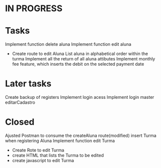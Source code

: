# IN PROGRESS 

# Tasks
Implement function delete aluna
Implement function edit aluna
- Create route to edit Aluna
List aluna in alphabetical order within the turma
Implement all the return of all aluna attibutes
Implement monthly fee feature, which inserts the debit on the selected payment date


# Later tasks
Create backup of registers
Implement login acess
Implement login master editarCadastro


# Closed

Ajusted Postman to consume the createAluna route(modified)
insert Turma when registering Aluna 
Implement function edit Turma
+ Create Rote to edit Turma
+ create HTML that lists the Turma to be edited
+ create javascript to edit Turma